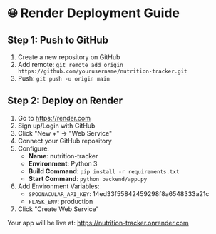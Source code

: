 # 🌐 Render Deployment Guide

## Step 1: Push to GitHub
1. Create a new repository on GitHub
2. Add remote: `git remote add origin https://github.com/yourusername/nutrition-tracker.git`
3. Push: `git push -u origin main`

## Step 2: Deploy on Render
1. Go to https://render.com
2. Sign up/Login with GitHub
3. Click "New +" → "Web Service"
4. Connect your GitHub repository
5. Configure:
   - **Name**: nutrition-tracker
   - **Environment**: Python 3
   - **Build Command**: `pip install -r requirements.txt`
   - **Start Command**: `python backend/app.py`
6. Add Environment Variables:
   - `SPOONACULAR_API_KEY`: 14ed33f55842459298f8a6548333a21c
   - `FLASK_ENV`: production
7. Click "Create Web Service"

Your app will be live at: https://nutrition-tracker.onrender.com